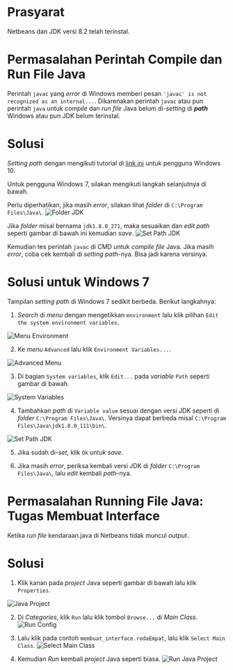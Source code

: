 # Prasyarat

Netbeans dan JDK versi 8.2 telah terinstal.

# Permasalahan Perintah Compile dan Run File Java

Perintah `javac` yang *error* di Windows memberi pesan `'javac' is not recognized as an internal...`.
Dikarenakan perintah `javac` atau pun perintah `java` untuk *compile* dan *run file* Java belum di-*setting* di ***path*** Windows atau pun JDK belum terinstal.

# Solusi

*Setting path* dengan mengikuti tutorial di [link ini](https://www.duniailkom.com/tutorial-belajar-java-mengatur-setting-path-untuk-java-jdk/) untuk pengguna Windows 10.

Untuk pengguna Windows 7, silakan mengikuti langkah selanjutnya di bawah.

Perlu diperhatikan, jika masih *error*, silakan lihat *folder* di `C:\Program Files\Java\`.
![Folder JDK](https://raw.githubusercontent.com/yogie2205/XIIRPL/main/img/java_path/name_path.png)

Jika *folder* misal bernama `jdk1.8.0_271`, maka sesuaikan dan *edit path* seperti gambar di bawah ini kemudian *save*.
![Set Path JDK](https://raw.githubusercontent.com/yogie2205/XIIRPL/main/img/java_path/4.png)

Kemudian tes perintah `javac` di CMD untuk *compile file* Java. Jika masih *error*, coba cek kembali di *setting path*-nya. Bisa jadi karena versinya.

# Solusi untuk Windows 7

Tampilan *setting path* di Windows 7 sedikit berbeda. Berikut langkahnya:
1. *Search* di *menu* dengan mengetikkan `environment` lalu klik pilihan `Edit the system environment variables`.

![Menu Environment](https://raw.githubusercontent.com/yogie2205/XIIRPL/main/img/java_path/1.png)

2. Ke *menu* `Advanced` lalu klik `Environment Variables...`.

![Advanced Menu](https://raw.githubusercontent.com/yogie2205/XIIRPL/main/img/java_path/2.png)

3. Di bagian `System variables`, klik `Edit...` pada *variable* `Path` seperti gambar di bawah.

![System Variables](https://raw.githubusercontent.com/yogie2205/XIIRPL/main/img/java_path/3.png)

4. Tambahkan *path* di `Variable value` sesuai dengan versi JDK seperti di *folder* `C:\Program Files\Java\`. Versinya dapat berbeda misal `C:\Program Files\Java\jdk1.8.0_111\bin\`.

![Set Path JDK](https://raw.githubusercontent.com/yogie2205/XIIRPL/main/img/java_path/4.png)

5. Jika sudah di-*set*, klik `Ok` untuk *save*.

6. Jika masih *error*, periksa kembali versi JDK di *folder* `C:\Program Files\Java\`, lalu *edit* kembali *path*-nya.

# Permasalahan Running File Java: Tugas Membuat Interface 

Ketika *run file* kendaraan.java di Netbeans tidak muncul *output*.

# Solusi

1. Klik kanan pada *project* Java seperti gambar di bawah lalu klik `Properties`.

![Java Project](https://raw.githubusercontent.com/yogie2205/XIIRPL/main/img/run_java_class/1.png)

2. Di *Categories*, klik `Run` lalu klik tombol `Browse...` di *Main Class*.
![Run Config](https://raw.githubusercontent.com/yogie2205/XIIRPL/main/img/run_java_class/2.png)

3. Lalu klik pada contoh `membuat_interface.rodaEmpat`, lalu klik `Select Main Class`.
![Select Main Class](https://raw.githubusercontent.com/yogie2205/XIIRPL/main/img/run_java_class/3.png)

4. Kemudian *Run* kembali *project* Java seperti biasa.
![Run Java Project](https://raw.githubusercontent.com/yogie2205/XIIRPL/main/img/run_java_class/4.png)
